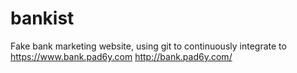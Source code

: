 # bankist

Fake bank marketing website, using git to continuously integrate to https://www.bank.pad6y.com http://bank.pad6y.com/
